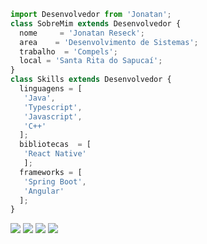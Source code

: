 ```js
import Desenvolvedor from 'Jonatan';
class SobreMim extends Desenvolvedor {
  nome     = 'Jonatan Reseck';
  area    = 'Desenvolvimento de Sistemas';
  trabalho  = 'Compels';
  local = 'Santa Rita do Sapucaí';
}
class Skills extends Desenvolvedor {
  linguagens = [
   'Java', 
   'Typescript', 
   'Javascript', 
   'C++'
  ];
  bibliotecas  = [
   'React Native'
   ];
  frameworks = [
   'Spring Boot', 
   'Angular'
  ];
}
```

<p align="left">
  <a href="#" alt="Gmail">
  <img src="https://img.shields.io/badge/-Gmail-FF0000?style=flat-square&labelColor=FF0000&logo=gmail&logoColor=white&link=mailto:jonatanreseck@gmail.com" /></a>

  <a href="#" alt="Linkedin">
  <img src="https://img.shields.io/badge/-Linkedin-0e76a8?style=flat-square&logo=Linkedin&logoColor=white&link=https://www.linkedin.com/in/jonatan-reseck" /></a>

  <a href="#" alt="WhatsApp">
  <img src="https://img.shields.io/badge/-WhatsApp-25d366?style=flat-square&labelColor=25d366&logo=whatsapp&logoColor=white&link=API-DO-SEU-WHATSAPP"/></a>

  <a href="#" alt="Instagram">
  <img src="https://img.shields.io/badge/-Instagram-DF0174?style=flat-square&labelColor=DF0174&logo=instagram&logoColor=white&link=https://www.instagram.com/jonatanreseck"/></a>
</p>  
